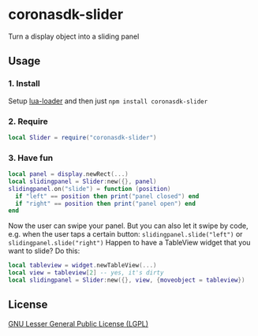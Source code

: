 # coronasdk-slider

Turn a display object into a sliding panel

## Usage

### 1. Install
Setup [lua-loader](https://github.com/wscherphof/lua-loader) and then just `npm install coronasdk-slider`

### 2. Require
```lua
local Slider = require("coronasdk-slider")
```

### 3. Have fun
```lua
local panel = display.newRect(...)
local slidingpanel = Slider:new({}, panel)
slidingpanel.on("slide") = function (position)
  if "left" == position then print("panel closed") end
  if "right" == position then print("panel open") end
end
```
Now the user can swipe your panel. But you can also let it swipe by code, e.g. when the user taps a certain button: `slidingpanel.slide("left")` or `slidingpanel.slide("right")`
Happen to have a TableView widget that you want to slide? Do this:
```lua
local tableview = widget.newTableView(...)
local view = tableview[2] -- yes, it's dirty
local slidingpanel = Slider:new({}, view, {moveobject = tableview})
```

## License
[GNU Lesser General Public License (LGPL)](http://www.gnu.org/licenses/lgpl-3.0.txt)
